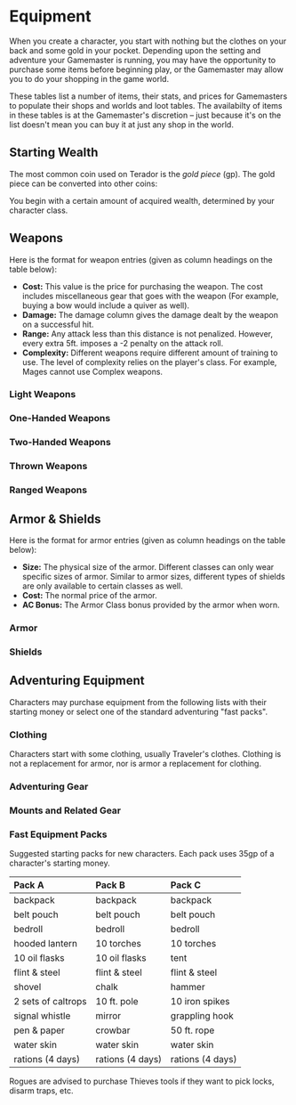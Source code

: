 <!-- $header Equipment Tables -->

# Equipment

When you create a character, you start with nothing but the clothes on your back and some gold in your pocket. Depending upon the setting and adventure your Gamemaster is running, you may have the opportunity to purchase some items before beginning play, or the Gamemaster may allow you to do your shopping in the game world.

These tables list a number of items, their stats, and prices for Gamemasters to populate their shops and worlds and loot tables. The availabilty of items in these tables is at the Gamemaster's discretion – just because it's on the list doesn't mean you can buy it at just any shop in the world.

## Starting Wealth

The most common coin used on Terador is the _gold piece_ (gp). The gold piece can be converted into other coins:

<!-- $data wealth.yml coins -->

You begin with a certain amount of acquired wealth, determined by your character class.

<!-- $data wealth.yml class_wealth -->

## Weapons

Here is the format for weapon entries (given as column headings on the table below):

- **Cost:** This value is the price for purchasing the weapon. The cost includes miscellaneous gear that goes with the weapon (For example, buying a bow would include a quiver as well).
- **Damage:** The damage column gives the damage dealt by the weapon on a successful hit.
- **Range:** Any attack less than this distance is not penalized. However, every extra 5ft. imposes a -2 penalty on the attack roll.
- **Complexity:** Different weapons require different amount of training to use. The level of complexity relies on the player's class. For example, Mages cannot use Complex weapons.

### Light Weapons

<!-- $data weapons.yml light -->

<!-- $page-break -->

### One-Handed Weapons

<!-- $data weapons.yml one-handed -->

### Two-Handed Weapons

<!-- $data weapons.yml two-handed -->

### Thrown Weapons

<!-- $data weapons.yml thrown -->

### Ranged Weapons

<!-- $data weapons.yml ranged -->

## Armor & Shields

Here is the format for armor entries (given as column headings on the table below):

- **Size:** The physical size of the armor. Different classes can only wear specific sizes of armor. Similar to armor sizes, different types of shields are only available to certain classes as well.
- **Cost:** The normal price of the armor.
- **AC Bonus:** The Armor Class bonus provided by the armor when worn.

### Armor

<!-- $data armor.yml armor -->

### Shields

<!-- $data armor.yml shields -->

## Adventuring Equipment

Characters may purchase equipment from the following lists with their starting money or select one of the standard adventuring "fast packs".

### Clothing

Characters start with some clothing, usually Traveler's clothes. Clothing is not a replacement for armor, nor is armor a replacement for clothing.

<!-- $data gear.yml clothing -->

<!-- $page-break -->

### Adventuring Gear

<!-- $data gear.yml adventuring-gear -->

<!-- $page-break -->

### Mounts and Related Gear

<!-- $data gear.yml mounts -->

### Fast Equipment Packs

Suggested starting packs for new characters. Each pack uses 35gp of a character's starting money.

<!-- TODO: extend table constructor to allow this sort of data.  -->

| __Pack A__ | __Pack B__ | __Pack C__ |
| :--- | :--- | :--- |
| backpack | backpack | backpack |
| belt pouch | belt pouch | belt pouch |
| bedroll | bedroll | bedroll |
| hooded lantern | 10 torches | 10 torches |
| 10 oil flasks | 10 oil flasks | tent |
| flint & steel | flint & steel | flint & steel |
| shovel | chalk | hammer |
| 2 sets of caltrops | 10 ft. pole | 10 iron spikes |
| signal whistle | mirror | grappling hook |
| pen & paper | crowbar | 50 ft. rope |
| water skin | water skin | water skin |
| rations (4 days) | rations (4 days) | rations (4 days) |

Rogues are advised to purchase Thieves tools if they want to pick locks, disarm traps, etc.
